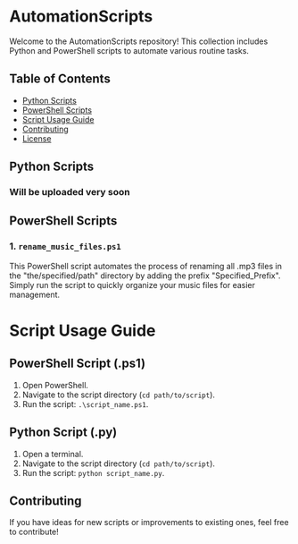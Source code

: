 # AutomationScripts

Welcome to the AutomationScripts repository! This collection includes Python and PowerShell scripts to automate various routine tasks.

## Table of Contents
- [Python Scripts](#python-scripts)
- [PowerShell Scripts](#powershell-scripts)
- [Script Usage Guide](#script-usage-guide)
- [Contributing](#contributing)
- [License](#license)

## Python Scripts

### Will be uploaded very soon

## PowerShell Scripts

### 1. `rename_music_files.ps1`
This PowerShell script automates the process of renaming all .mp3 files in the "the/specified/path" directory by adding the prefix "Specified_Prefix". Simply run the script to quickly organize your music files for easier management.

# Script Usage Guide

## PowerShell Script (.ps1)

1. Open PowerShell.
2. Navigate to the script directory (`cd path/to/script`).
3. Run the script: `.\script_name.ps1`.

## Python Script (.py)

1. Open a terminal.
2. Navigate to the script directory (`cd path/to/script`).
3. Run the script: `python script_name.py`.


## Contributing

If you have ideas for new scripts or improvements to existing ones, feel free to contribute!
